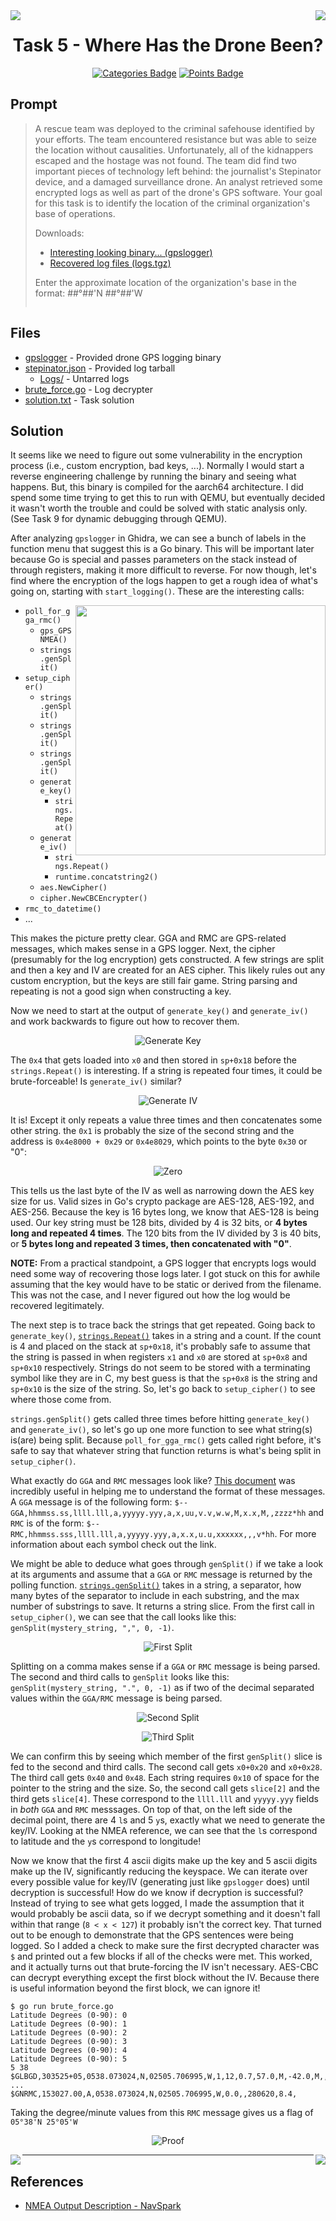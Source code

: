 <div align="center">
    <a href="/phase1/task4"><img src="/images/skip-back.svg" align="left"></a>
    <a href="/phase1/task6"><img src="/images/skip-forward.svg" align="right"></a>
</div>

<div align="center">

# Task 5 - Where Has the Drone Been?

[![Categories Badge](/images/Categories-Reverse%20Engineering%2C%20Cryptography-BrightGreen.svg)](https://shields.io/)
[![Points Badge](/images/Points-1300-blue.svg)](https://shields.io/)
</div>

## Prompt

> A rescue team was deployed to the criminal safehouse identified by your efforts. The team encountered resistance but was able to seize the location without causalities. Unfortunately, all of the kidnappers escaped and the hostage was not found. The team did find two important pieces of technology left behind: the journalist's Stepinator device, and a damaged surveillance drone. An analyst retrieved some encrypted logs as well as part of the drone's GPS software. Your goal for this task is to identify the location of the criminal organization's base of operations.
>
> Downloads:
> * [Interesting looking binary... (gpslogger)](https://codebreaker.ltsnet.net/files/task4/gpslogger)
> * [Recovered log files (logs.tgz)](https://codebreaker.ltsnet.net/files/task4/logs.tgz)
>
> Enter the approximate location of the organization's base in the format: ##°##'N ##°##'W
> ```
> ```

## Files

* [gpslogger](/phase1/task5/gpslogger) - Provided drone GPS logging binary
* [stepinator.json](/phase1/task5/logs.tz) - Provided log tarball
    - [Logs/](/phase1/task5/Logs/) - Untarred logs
* [brute_force.go](/phase1/task5/brute_force.go) - Log decrypter
* [solution.txt](./solution.txt) - Task solution

## Solution

It seems like we need to figure out some vulnerability in the encryption process (i.e., custom encryption, bad keys, ...). Normally I would start a reverse engineering challenge by running the binary and seeing what happens. But, this binary is compiled for the aarch64 architecture. I did spend some time trying to get this to run with QEMU, but eventually decided it wasn't worth the trouble and could be solved with static analysis only. (See Task 9 for dynamic debugging through QEMU).


After analyzing `gpslogger` in Ghidra, we can see a bunch of labels in the function menu that suggest this is a Go binary. This will be important later because Go is special and passes parameters on the stack instead of through registers, making it more difficult to reverse. For now though, let's find where the encryption of the logs happen to get a rough idea of what's going on, starting with `start_logging()`. These are the interesting calls:

<img src="images/go.png" align="right" height="400">

* `poll_for_gga_rmc()`
    - `gps_GPSNMEA()`
    - `strings.genSplit()`
* `setup_cipher()`
    - `strings.genSplit()`
    - `strings.genSplit()`
    - `strings.genSplit()`
    - `generate_key()`
        - `strings.Repeat()`
    - `generate_iv()`
        - `strings.Repeat()`
        - `runtime.concatstring2()`
    - `aes.NewCipher()`
    - `cipher.NewCBCEncrypter()`
* `rmc_to_datetime()`
* ...

This makes the picture pretty clear. GGA and RMC are GPS-related messages, which makes sense in a GPS logger. Next, the cipher (presumably for the log encryption) gets constructed. A few strings are split and then a key and IV are created for an AES cipher. This likely rules out any custom encryption, but the keys are still fair game. String parsing and repeating is not a good sign when constructing a key. 

Now we need to start at the output of `generate_key()` and `generate_iv()` and work backwards to figure out how to recover them. 

<div align="center">

![Generate Key](images/generate_key.png)
</div>

The `0x4` that gets loaded into `x0` and then stored in `sp+0x18`  before the `strings.Repeat()` is interesting. If a string is repeated four times, it could be brute-forceable! Is `generate_iv()` similar?

<div align="center">

![Generate IV](images/generate_iv.png)
</div>

It is! Except it only repeats a value three times and then concatenates some other string. the `0x1` is probably the size of the second string and the address is `0x4e8000 + 0x29` or `0x4e8029`, which points to the byte `0x30` or "0":

<div align="center">

![Zero](images/zero.png)
</div>

This tells us the last byte of the IV as well as narrowing down the AES key size for us. Valid sizes in Go's crypto package are AES-128, AES-192, and AES-256. Because the key is 16 bytes long, we know that AES-128 is being used. Our key string must be 128 bits, divided by 4 is 32 bits, or **4 bytes long and repeated 4 times**. The 120 bits from the IV divided by 3 is 40 bits, or **5 bytes long and repeated 3 times, then concatenated with "0"**.

**NOTE:** From a practical standpoint, a GPS logger that encrypts logs would need some way of recovering those logs later. I got stuck on this for awhile assuming that the key would have to be static or derived from the filename. This was not the case, and I never figured out how the log would be recovered legitimately.

The next step is to trace back the strings that get repeated. Going back to `generate_key()`, [`strings.Repeat()`](https://golang.org/pkg/strings/#Repeat) takes in a string and a count. If the count is 4 and placed on the stack at `sp+0x18`, it's probably safe to assume that the string is passed in when registers `x1` and `x0` are stored at `sp+0x8` and `sp+0x10` respectively. Strings do not seem to be stored with a terminating symbol like they are in C, my best guess is that the `sp+0x8` is the string and `sp+0x10` is the size of the string. So, let's go back to `setup_cipher()` to see where those come from. 

`strings.genSplit()` gets called three times before hitting `generate_key()` and `generate_iv()`, so let's go up one more function to see what string(s) is(are) being split. Because `poll_for_gga_rmc()` gets called right before, it's safe to say that whatever string that function returns is what's being split in `setup_cipher()`. 

What exactly do `GGA` and `RMC` messages look like? [This document](https://navspark.mybigcommerce.com/content/NMEA_Format_v0.1.pdf) was incredibly useful in helping me to understand the format of these messages. A `GGA` message is of the following form: `$--GGA,hhmmss.ss,llll.lll,a,yyyyy.yyy,a,x,uu,v.v,w.w,M,x.x,M,,zzzz*hh` and `RMC` is of the form: `$--RMC,hhmmss.sss,llll.lll,a,yyyyy.yyy,a,x.x,u.u,xxxxxx,,,v*hh`. For more information about each symbol check out the link. 

We might be able to deduce what goes through `genSplit()` if we take a look at its arguments and assume that a `GGA` or `RMC` message is returned by the polling function. [`strings.genSplit()`](https://golang.org/src/strings/strings.go?s=5312:5365#L226) takes in a string, a separator, how many bytes of the separator to include in each substring, and the max number of substrings to save. It returns a string slice. From the first call in `setup_cipher()`, we can see that the call looks like this: `genSplit(mystery_string, ",", 0, -1)`. 

<div align="center">

![First Split](images/first_split.png)
</div>

Splitting on a comma makes sense if a `GGA` or `RMC` message is being parsed. The second and third calls to `genSplit` looks like this: `genSplit(mystery_string, ".", 0, -1)` as if two of the decimal separated values within the `GGA/RMC` message is being parsed.  

<div align="center">

![Second Split](images/second_split.png)
</div>
<div align="center">

![Third Split](images/third_split.png)
</div>

We can confirm this by seeing which member of the first `genSplit()` slice is fed to the second and third calls. The second call gets `x0+0x20` and `x0+0x28`. The third call gets `0x40` and `0x48`. Each string requires `0x10` of space for the pointer to the string and the size. So, the second call gets `slice[2]` and the third gets `slice[4]`. These correspond to the `llll.lll` and `yyyyy.yyy` fields in *both* `GGA` and `RMC` messsages. On top of that, on the left side of the decimal point, there are 4 `l`s and 5 `y`s, exactly what we need to generate the key/IV. Looking at the NMEA reference, we can see that the `l`s correspond to latitude and the `y`s correspond to longitude!

Now we know that the first 4 ascii digits make up the key and 5 ascii digits make up the IV, significantly reducing the keyspace. We can iterate over every possible value for key/IV (generating just like `gpslogger` does) until decryption is successful! How do we know if decryption is successful? Instead of trying to see what gets logged, I made the assumption that it would probably be ascii data, so if we decrypt something and it doesn't fall within that range (`8 < x < 127`) it probably isn't the correct key. That turned out to be enough to demonstrate that the GPS sentences were being logged. So I added a check to make sure the first decrypted character was `$` and printed out a few blocks if all of the checks were met. This worked, and it actually turns out that brute-forcing the IV isn't necessary. AES-CBC can decrypt everything except the first block without the IV. Because there is useful information beyond the first block, we can ignore it!

```
$ go run brute_force.go
Latitude Degrees (0-90): 0
Latitude Degrees (0-90): 1
Latitude Degrees (0-90): 2
Latitude Degrees (0-90): 3
Latitude Degrees (0-90): 4
Latitude Degrees (0-90): 5
5 38 $GLBGD,303525+05,0538.073024,N,02505.706995,W,1,12,0.7,57.0,M,-42.0,M,,*75
...
$GNRMC,153027.00,A,0538.073024,N,02505.706995,W,0.0,,280620,8.4,
```

Taking the degree/minute values from this `RMC` message gives us a flag of `05°38'N 25°05'W`

<div align="center">

![Proof](images/proof.png)
</div>

<div align="center">
    <a href="/phase1/task4"><img src="/images/skip-back.svg" align="left"></a>
    <a href="/phase1/task6"><img src="/images/skip-forward.svg" align="right"></a>
</div>

---

## References

* [NMEA Output Description - NavSpark](https://navspark.mybigcommerce.com/content/NMEA_Format_v0.1.pdf)
